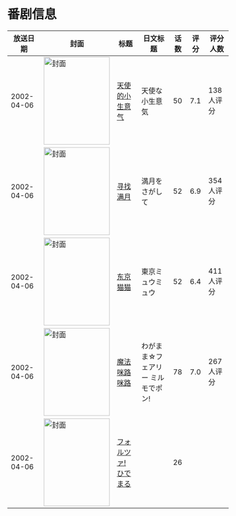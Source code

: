# 番剧信息

|放送日期|封面|标题|日文标题|话数|评分|评分人数|
|---|---|---|---|---|---|---|
|2002-04-06|<img src="//lain.bgm.tv/pic/cover/c/dd/ee/2411_jQDzs.jpg" alt="封面" style="width:150px;height:200px;object-fit:cover;">|[天使的小生意气](https://bangumi.tv/subject/2411)|天使な小生意気|50|7.1|138人评分|
|2002-04-06|<img src="//lain.bgm.tv/pic/cover/c/da/97/10406_dV4LO.jpg" alt="封面" style="width:150px;height:200px;object-fit:cover;">|[寻找满月](https://bangumi.tv/subject/10406)|満月をさがして|52|6.9|354人评分|
|2002-04-06|<img src="//lain.bgm.tv/pic/cover/c/27/8c/19615_0B0NV.jpg" alt="封面" style="width:150px;height:200px;object-fit:cover;">|[东京猫猫](https://bangumi.tv/subject/19615)|東京ミュウミュウ|52|6.4|411人评分|
|2002-04-06|<img src="//lain.bgm.tv/pic/cover/c/f9/2f/23443_bF3jo.jpg" alt="封面" style="width:150px;height:200px;object-fit:cover;">|[魔法咪路咪路](https://bangumi.tv/subject/23443)|わがまま☆フェアリー ミルモでポン!|78|7.0|267人评分|
|2002-04-06|<img src="//lain.bgm.tv/pic/cover/c/40/98/188941_k11sT.jpg" alt="封面" style="width:150px;height:200px;object-fit:cover;">|[フォルツァ! ひでまる](https://bangumi.tv/subject/188941)||26|||

